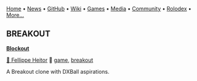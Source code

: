 [Home](https://qb64.com) • [News](/news.md) • [GitHub](/github.md) • [Wiki](/wiki.md) • [Games](/games.md) • [Media](/media.md) • [Community](/community.md) • [Rolodex](/rolodex.md) • [More...](/more.md)

## BREAKOUT

**[Blockout](blockout/index)**

[🐝 Fellippe Heitor](fellippe-heitor) 🔗 [game](game), [breakout](breakout)

A Breakout clone with DXBall aspirations.
